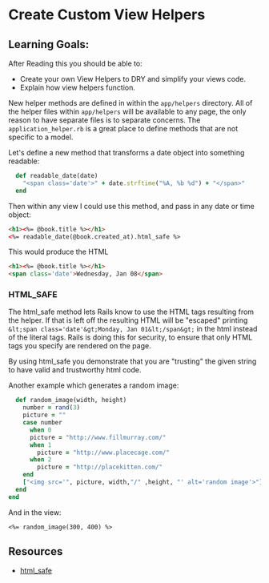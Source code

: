 # Create Custom View Helpers

## Learning Goals:
After Reading this you should be able to:
- Create your own View Helpers to DRY and simplify your views code.
- Explain how view helpers function.


New helper methods are defined in within the `app/helpers` directory. All of the helper files within `app/helpers` will be available to any page, the only reason to have separate files is to separate concerns. The `application_helper.rb` is a great place to define methods that are not specific to a model.

Let's define a new method that transforms a date object into something readable:
```ruby
  def readable_date(date)
    "<span class='date'>" + date.strftime("%A, %b %d") + "</span>"
  end
```
Then within any view I could use this method, and pass in any date or time object:
```html
<h1><%= @book.title %></h1>
<%= readable_date(@book.created_at).html_safe %>
```
This would produce the HTML
```html
<h1><%= @book.title %></h1>
<span class='date'>Wednesday, Jan 08</span>
```
### HTML_SAFE


The html_safe method lets Rails know to use the HTML tags resulting from the helper.  If that is left off the resulting HTML will be "escaped" printing `&lt;span class='date'&gt;Monday, Jan 01&lt;/span&gt;` in the html instead of the literal tags.  Rails is doing this for security, to ensure that only HTML tags you specify are rendered on the page.  

By using html_safe you demonstrate that you are "trusting" the given string to have valid and trustworthy html code.

Another example which generates a random image:

```ruby
  def random_image(width, height)
    number = rand(3)
    picture = ""
    case number
      when 0
      picture = "http://www.fillmurray.com/"
      when 1
        picture = "http://www.placecage.com/"
      when 2
        picture = "http://placekitten.com/"
    end
    ["<img src='", picture, width,"/" ,height, "' alt='random image'>"].join.html_safe
  end
end
```
And in the view:
```erb
<%= random_image(300, 400) %>
```

## Resources
-  [html_safe](http://apidock.com/rails/v4.2.1/String/html_safe)
